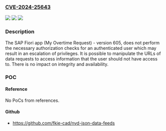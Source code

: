 ### [CVE-2024-25643](https://cve.mitre.org/cgi-bin/cvename.cgi?name=CVE-2024-25643)
![](https://img.shields.io/static/v1?label=Product&message=SAP%20Fiori%20app%20(My%20Overtime%20Requests)&color=blue)
![](https://img.shields.io/static/v1?label=Version&message=%3D%20605%20&color=brighgreen)
![](https://img.shields.io/static/v1?label=Vulnerability&message=CWE-862%20Missing%20Authorization&color=brighgreen)

### Description

The SAP Fiori app (My Overtime Request) - version 605, does not perform the necessary authorization checks for an authenticated user which may result in an escalation of privileges. It is possible to manipulate the URLs of data requests to access information that the user should not have access to. There is no impact on integrity and availability.

### POC

#### Reference
No PoCs from references.

#### Github
- https://github.com/fkie-cad/nvd-json-data-feeds

